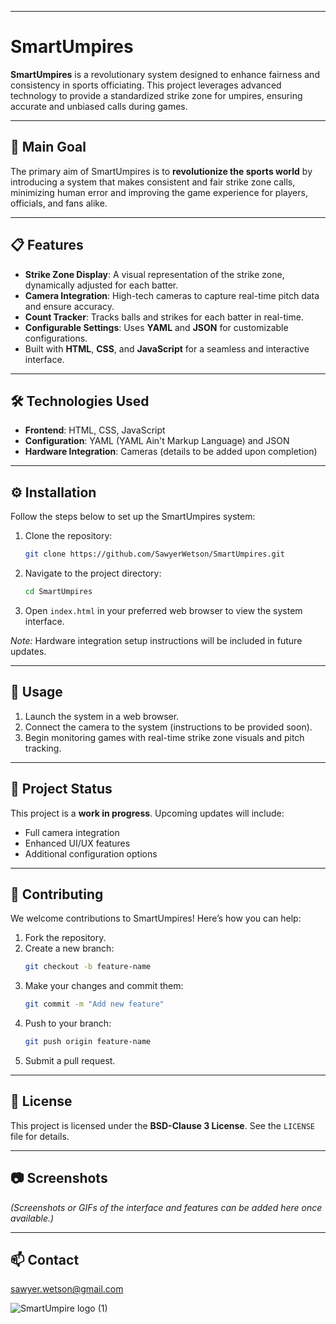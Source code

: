 

---

# SmartUmpires

**SmartUmpires** is a revolutionary system designed to enhance fairness and consistency in sports officiating. This project leverages advanced technology to provide a standardized strike zone for umpires, ensuring accurate and unbiased calls during games.

---

## 🚀 Main Goal

The primary aim of SmartUmpires is to **revolutionize the sports world** by introducing a system that makes consistent and fair strike zone calls, minimizing human error and improving the game experience for players, officials, and fans alike.

---

## 📋 Features

- **Strike Zone Display**: A visual representation of the strike zone, dynamically adjusted for each batter.
- **Camera Integration**: High-tech cameras to capture real-time pitch data and ensure accuracy.
- **Count Tracker**: Tracks balls and strikes for each batter in real-time.
- **Configurable Settings**: Uses **YAML** and **JSON** for customizable configurations.
- Built with **HTML**, **CSS**, and **JavaScript** for a seamless and interactive interface.

---

## 🛠️ Technologies Used

- **Frontend**: HTML, CSS, JavaScript
- **Configuration**: YAML (YAML Ain't Markup Language) and JSON
- **Hardware Integration**: Cameras (details to be added upon completion)

---

## ⚙️ Installation

Follow the steps below to set up the SmartUmpires system:

1. Clone the repository:
    ```bash
    git clone https://github.com/SawyerWetson/SmartUmpires.git
    ```
2. Navigate to the project directory:
    ```bash
    cd SmartUmpires
    ```
3. Open `index.html` in your preferred web browser to view the system interface.

*Note:* Hardware integration setup instructions will be included in future updates.

---

## 📖 Usage

1. Launch the system in a web browser.
2. Connect the camera to the system (instructions to be provided soon).
3. Begin monitoring games with real-time strike zone visuals and pitch tracking.

---

## 📂 Project Status

This project is a **work in progress**. Upcoming updates will include:
- Full camera integration
- Enhanced UI/UX features
- Additional configuration options

---

## 🤝 Contributing

We welcome contributions to SmartUmpires! Here’s how you can help:
1. Fork the repository.
2. Create a new branch:
    ```bash
    git checkout -b feature-name
    ```
3. Make your changes and commit them:
    ```bash
    git commit -m "Add new feature"
    ```
4. Push to your branch:
    ```bash
    git push origin feature-name
    ```
5. Submit a pull request.

---

## 📜 License

This project is licensed under the **BSD-Clause 3 License**. See the `LICENSE` file for details.

---

## 📷 Screenshots

*(Screenshots or GIFs of the interface and features can be added here once available.)*

---

## 📫 Contact
sawyer.wetson@gmail.com


![SmartUmpire logo (1)](https://github.com/user-attachments/assets/929e5b66-b95f-4d91-9d39-8a678caa955d)

